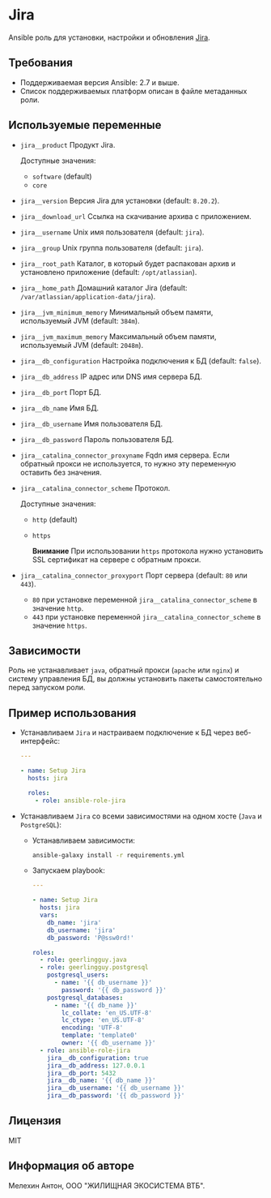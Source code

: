 Jira
====

Ansible роль для установки, настройки и обновления [Jira](https://www.atlassian.com/ru/software/jira).

Требования
----------

- Поддерживаемая версия Ansible: 2.7 и выше.
- Список поддерживаемых платформ описан в файле метаданных роли.

Используемые переменные
-----------------------

- `jira__product` Продукт Jira.

  Доступные значения:
  - `software` (default)
  - `core`

- `jira__version` Версия Jira для установки (default: `8.20.2`).
- `jira__download_url` Ссылка на скачивание архива с приложением.
- `jira__username` Unix имя пользователя (default: `jira`).
- `jira__group` Unix группа пользователя (default: `jira`).
- `jira__root_path` Каталог, в который будет распакован архив и установлено приложение (default: `/opt/atlassian`).
- `jira__home_path` Домашний каталог Jira (default: `/var/atlassian/application-data/jira`).
- `jira__jvm_minimum_memory` Минимальный объем памяти, используемый JVM (default: `384m`).
- `jira__jvm_maximum_memory` Максимальный объем памяти, используемый JVM (default: `2048m`).
- `jira__db_configuration` Настройка подключения к БД (default: `false`).
- `jira__db_address` IP адрес или DNS имя сервера БД.
- `jira__db_port` Порт БД.
- `jira__db_name` Имя БД.
- `jira__db_username` Имя пользователя БД.
- `jira__db_password` Пароль пользователя БД.
- `jira__catalina_connector_proxyname` Fqdn имя сервера. Если обратный прокси не используется, то нужно эту переменную оставить без значения.
- `jira__catalina_connector_scheme` Протокол.

  Доступные значения:
  - `http` (default)
  - `https`

    **Внимание** При использовании `https` протокола нужно установить SSL сертификат на сервере с обратным прокси.

- `jira__catalina_connector_proxyport` Порт сервера (default: `80` или `443`).
  - `80` при установке переменной `jira__catalina_connector_scheme` в значение `http`.
  - `443` при установке переменной `jira__catalina_connector_scheme` в значение `https`.

Зависимости
-----------

Роль не устанавливает `java`, обратный прокси (`apache` или `nginx`) и систему управления БД, вы должны установить пакеты самостоятельно перед запуском роли.

Пример использования
--------------------

- Устанавливаем `Jira` и настраиваем подключение к БД через веб-интерфейс:

  ```yaml
  ---

  - name: Setup Jira
    hosts: jira

    roles:
      - role: ansible-role-jira
  ```

- Устанавливаем `Jira` со всеми зависимостями на одном хосте (`Java` и `PostgreSQL`):

  - Устанавливаем зависимости:

    ```bash
    ansible-galaxy install -r requirements.yml
    ```

  - Запускаем playbook:

    ```yaml
    ---

    - name: Setup Jira
      hosts: jira
      vars:
        db_name: 'jira'
        db_username: 'jira'
        db_password: 'P@ssw0rd!'

    roles:
      - role: geerlingguy.java
      - role: geerlingguy.postgresql
        postgresql_users:
          - name: '{{ db_username }}'
            password: '{{ db_password }}'
        postgresql_databases:
          - name: '{{ db_name }}'
            lc_collate: 'en_US.UTF-8'
            lc_ctype: 'en_US.UTF-8'
            encoding: 'UTF-8'
            template: 'template0'
            owner: '{{ db_username }}'
      - role: ansible-role-jira
        jira__db_configuration: true
        jira__db_address: 127.0.0.1
        jira__db_port: 5432
        jira__db_name: '{{ db_name }}'
        jira__db_username: '{{ db_username }}'
        jira__db_password: '{{ db_password }}'
    ```

Лицензия
--------

MIT

Информация об авторе
--------------------

Мелехин Антон, ООО "ЖИЛИЩНАЯ ЭКОСИСТЕМА ВТБ".
